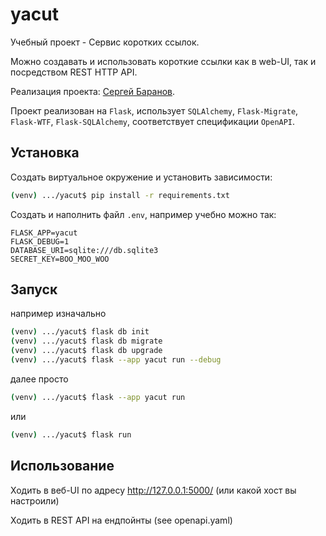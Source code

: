 # yacut

Учебный проект - Сервис коротких ссылок.

Можно создавать и использовать короткие ссылки как в web-UI,
так и посредством REST HTTP API.

Реализация проекта: [Сергей Баранов](https://github.com/sergei-baranov/).

Проект реализован на `Flask`, использует `SQLAlchemy`, `Flask-Migrate`, `Flask-WTF`,
`Flask-SQLAlchemy`, соответствует спецификации `OpenAPI`.

## Установка

Создать виртуальное окружение и установить зависимости:

```bash
(venv) .../yacut$ pip install -r requirements.txt
```

Создать и наполнить файл `.env`, например учебно можно так:

```
FLASK_APP=yacut
FLASK_DEBUG=1
DATABASE_URI=sqlite:///db.sqlite3
SECRET_KEY=BOO_MOO_WOO
```

## Запуск

например изначально

```bash
(venv) .../yacut$ flask db init
(venv) .../yacut$ flask db migrate
(venv) .../yacut$ flask db upgrade
(venv) .../yacut$ flask --app yacut run --debug
```

далее просто

```bash
(venv) .../yacut$ flask --app yacut run
```

или

```bash
(venv) .../yacut$ flask run
```

## Использование

Ходить в веб-UI по адресу http://127.0.0.1:5000/ (или какой хост вы настроили)

Ходить в REST API на ендпойнты (see openapi.yaml)
